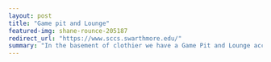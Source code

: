 ```yaml
---
layout: post
title: "Game pit and Lounge"
featured-img: shane-rounce-205187
redirect_url: "https://www.sccs.swarthmore.edu/"
summary: "In the basement of clothier we have a Game Pit and Lounge accessible via onecard access."
---
```

